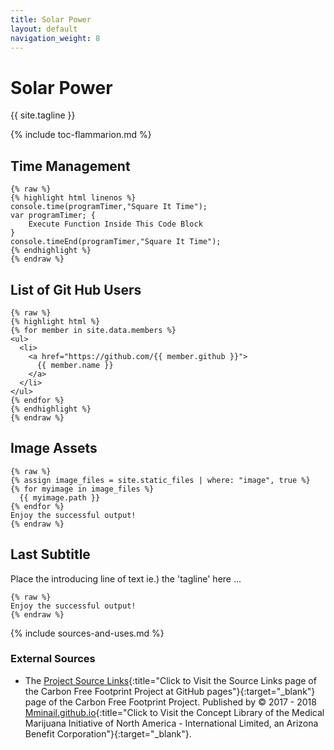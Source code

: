 ```yaml
---
title: Solar Power
layout: default
navigation_weight: 8
---
```

# Solar Power

{{ site.tagline }}

{% include toc-flammarion.md %}

## Time Management

```liquid
{% raw %}
{% highlight html linenos %}
console.time(programTimer,"Square It Time"); 
var programTimer; {
    Execute Function Inside This Code Block
}
console.timeEnd(programTimer,"Square It Time");
{% endhighlight %}
{% endraw %}
```

## List of Git Hub Users

```liquid
{% raw %}
{% highlight html %}
{% for member in site.data.members %}
<ul>
  <li>
    <a href="https://github.com/{{ member.github }}">
      {{ member.name }}
    </a>
  </li>
</ul>
{% endfor %}
{% endhighlight %}
{% endraw %}
```

## Image Assets

```liquid
{% raw %}
{% assign image_files = site.static_files | where: "image", true %}
{% for myimage in image_files %}
  {{ myimage.path }}
{% endfor %}
Enjoy the successful output!
{% endraw %}
```

## Last Subtitle

Place the introducing line of text ie.) the 'tagline' here ...

```liquid
{% raw %}
Enjoy the successful output!
{% endraw %}
```

{% include sources-and-uses.md %}

### External Sources

- The [Project Source Links](https://mminail.github.io/CFFP/Source-Carbon-Free-Links.htm){:title="Click to Visit the Source Links page of the Carbon Free Footprint Project at GitHub pages"}{:target="_blank"} page of the Carbon Free Footprint Project. Published by © 2017 - 2018 [Mminail.github.io](https://mminail.github.io/){:title="Click to Visit the Concept Library of the Medical Marijuana Initiative of North America - International Limited, an Arizona Benefit Corporation"}{:target="_blank"}.
